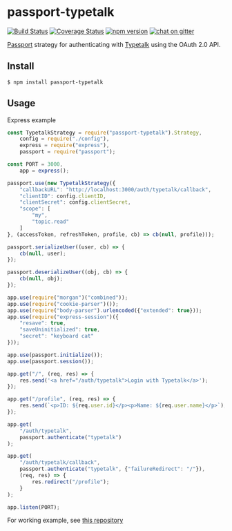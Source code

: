 passport-typetalk
===

[![Build Status](https://img.shields.io/travis/is2ei/passport-typetalk/master.svg?style=flat-square)][travis]
[![Coverage Status](https://img.shields.io/coveralls/github/is2ei/passport-typetalk.svg?style=flat-square)][coveralls]
[![npm version](https://img.shields.io/npm/v/passport-typetalk.svg?style=flat-square)][npm]
[![chat on gitter](https://img.shields.io/gitter/room/is2ei/passport-typetalk.svg?style=flat-square)][gitter]

[travis]: https://travis-ci.com/is2ei/passport-typetalk
[coveralls]: https://coveralls.io/github/is2ei/passport-typetalk?branch=master
[npm]: https://badge.fury.io/js/passport-typetalk
[gitter]: https://gitter.im/is2ei/passport-typetalk

[Passport](http://passportjs.org/) strategy for authenticating with [Typetalk](https://www.typetalk.com) using the OAuth 2.0 API.

## Install

```
$ npm install passport-typetalk
```

## Usage

Express example

```javascript
const TypetalkStrategy = require("passport-typetalk").Strategy,
    config = require("./config"),
    express = require("express"),
    passport = require("passport");

const PORT = 3000,
    app = express();

passport.use(new TypetalkStrategy({
    "callbackURL": "http://localhost:3000/auth/typetalk/callback",
    "clientID": config.clientID,
    "clientSecret": config.clientSecret,
    "scope": [
        "my",
        "topic.read"
    ]
}, (accessToken, refreshToken, profile, cb) => cb(null, profile)));

passport.serializeUser((user, cb) => {
    cb(null, user);
});

passport.deserializeUser((obj, cb) => {
    cb(null, obj);
});

app.use(require("morgan")("combined"));
app.use(require("cookie-parser")());
app.use(require("body-parser").urlencoded({"extended": true}));
app.use(require("express-session")({
    "resave": true,
    "saveUninitialized": true,
    "secret": "keyboard cat"
}));

app.use(passport.initialize());
app.use(passport.session());

app.get("/", (req, res) => {
    res.send('<a href="/auth/typetalk">Login with Typetalk</a>');
});

app.get("/profile", (req, res) => {
    res.send(`<p>ID: ${req.user.id}</p><p>Name: ${req.user.name}</p>`);
});

app.get(
    "/auth/typetalk",
    passport.authenticate("typetalk")
);

app.get(
    "/auth/typetalk/callback",
    passport.authenticate("typetalk", {"failureRedirect": "/"}),
    (req, res) => {
        res.redirect("/profile");
    }
);

app.listen(PORT);
```

For working example, see [this repository](https://github.com/is2ei/passport-typetalk-example)
